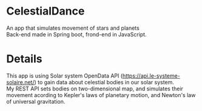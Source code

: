 # CelestialDance
An app that simulates movement of stars and planets  
Back-end made in Spring boot, frond-end in JavaScript.  
# Details  
This app is using Solar system OpenData API (https://api.le-systeme-solaire.net/) to gain data about celestial bodies in our solar system.  
My REST API sets bodies on two-dimensional map, and simulates their movement acording to Kepler's laws of planetary motion, and Newton's law of universal gravitation.  

